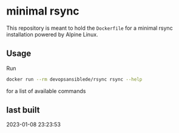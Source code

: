 # minimal rsync 

This repository is meant to hold the `Dockerfile` for a minimal rsync installation powered by Alpine Linux.

## Usage

Run

```sh
docker run --rm devopsansiblede/rsync rsync --help
```

for a list of available commands

## last built

2023-01-08 23:23:53
